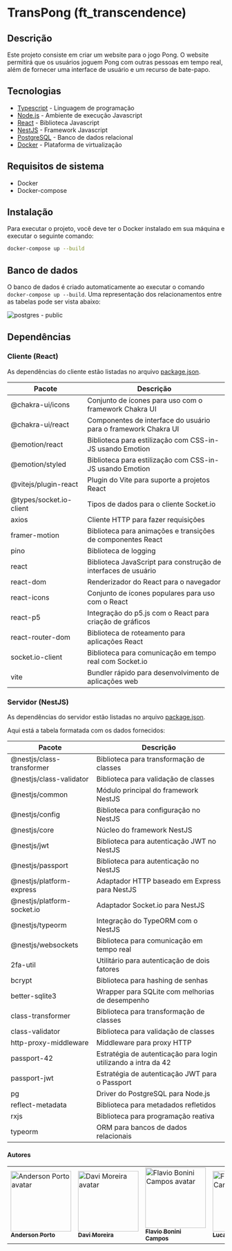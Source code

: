# TransPong (ft_transcendence)

## Descrição

Este projeto consiste em criar um website para o jogo Pong.
O website permitirá que os usuários joguem Pong com outras pessoas em tempo real, além de fornecer uma interface de usuário e um recurso de bate-papo.

## Tecnologias

* [Typescript](https://www.typescriptlang.org/) - Linguagem de programação
* [Node.js](https://nodejs.org/en/) - Ambiente de execução Javascript
* [React](https://pt-br.reactjs.org/) - Biblioteca Javascript
* [NestJS](https://nestjs.com/) - Framework Javascript
* [PostgreSQL](https://www.postgresql.org/) - Banco de dados relacional
* [Docker](https://www.docker.com/) - Plataforma de virtualização

## Requisitos de sistema

* Docker
* Docker-compose

## Instalação

Para executar o projeto, você deve ter o Docker instalado em sua máquina e executar o seguinte comando:

```bash
docker-compose up --build
```

## Banco de dados

O banco de dados é criado automaticamente ao executar o comando `docker-compose up --build`.
Uma representação dos relacionamentos entre as tabelas pode ser vista abaixo:

![postgres - public](https://github.com/transpong/ft_transcendence/assets/47704550/28bc4256-cdf5-42d6-a429-639c33511598)



## Dependências

### Cliente (React)

As dependências do cliente estão listadas no arquivo [package.json](https://github.com/transpong/Transpong/blob/master/client/package.json).

| Pacote                  | Descrição                                                      |
|-------------------------|----------------------------------------------------------------|
| @chakra-ui/icons        | Conjunto de ícones para uso com o framework Chakra UI          |
| @chakra-ui/react        | Componentes de interface do usuário para o framework Chakra UI |
| @emotion/react          | Biblioteca para estilização com CSS-in-JS usando Emotion       |
| @emotion/styled         | Biblioteca para estilização com CSS-in-JS usando Emotion       |
| @vitejs/plugin-react    | Plugin do Vite para suporte a projetos React                   |
| @types/socket.io-client | Tipos de dados para o cliente Socket.io                        |
| axios                   | Cliente HTTP para fazer requisições                            |
| framer-motion           | Biblioteca para animações e transições de componentes React    |
| pino                    | Biblioteca de logging                                          |
| react                   | Biblioteca JavaScript para construção de interfaces de usuário |
| react-dom               | Renderizador do React para o navegador                         |
| react-icons             | Conjunto de ícones populares para uso com o React              |
| react-p5                | Integração do p5.js com o React para criação de gráficos       |
| react-router-dom        | Biblioteca de roteamento para aplicações React                 |
| socket.io-client        | Biblioteca para comunicação em tempo real com Socket.io        |
| vite                    | Bundler rápido para desenvolvimento de aplicações web          |

### Servidor (NestJS)

As dependências do servidor estão listadas no arquivo [package.json](
https://github.com/transpong/Transpong/blob/master/server/package.json).

Aqui está a tabela formatada com os dados fornecidos:

| Pacote                     | Descrição                                                      |
|----------------------------|----------------------------------------------------------------|
| @nestjs/class-transformer  | Biblioteca para transformação de classes                       |
| @nestjs/class-validator    | Biblioteca para validação de classes                           |
| @nestjs/common             | Módulo principal do framework NestJS                           |
| @nestjs/config             | Biblioteca para configuração no NestJS                         |
| @nestjs/core               | Núcleo do framework NestJS                                     |
| @nestjs/jwt                | Biblioteca para autenticação JWT no NestJS                     |
| @nestjs/passport           | Biblioteca para autenticação no NestJS                         |
| @nestjs/platform-express   | Adaptador HTTP baseado em Express para NestJS                  |
| @nestjs/platform-socket.io | Adaptador Socket.io para NestJS                                |
| @nestjs/typeorm            | Integração do TypeORM com o NestJS                             |
| @nestjs/websockets         | Biblioteca para comunicação em tempo real                      |
| 2fa-util                   | Utilitário para autenticação de dois fatores                   |
| bcrypt                     | Biblioteca para hashing de senhas                              |
| better-sqlite3             | Wrapper para SQLite com melhorias de desempenho                |
| class-transformer          | Biblioteca para transformação de classes                       |
| class-validator            | Biblioteca para validação de classes                           |
| http-proxy-middleware      | Middleware para proxy HTTP                                     |
| passport-42                | Estratégia de autenticação para login utilizando a intra da 42 |
| passport-jwt               | Estratégia de autenticação JWT para o Passport                 |
| pg                         | Driver do PostgreSQL para Node.js                              |
| reflect-metadata           | Biblioteca para metadados refletidos                           |
| rxjs                       | Biblioteca para programação reativa                            |
| typeorm                    | ORM para bancos de dados relacionais                           |




#### Autores

<p align="center">
<table>
  <tr>
    <td>
      <a href="https://github.com/andersonhsporto">
        <img src="https://avatars.githubusercontent.com/u/47704550?v=4" width="140px" alt="Anderson Porto avatar"/><br>
        <sub><b>Anderson Porto</b></sub>
      </a>
    </td>
    <td>
      <a href="https://github.com/DaviPrograme">
        <img src="https://avatars.githubusercontent.com/u/56012877?v=4" width="140px" alt="Davi Moreira avatar"/><br>
        <sub><b>Davi Moreira</b></sub>
      </a>
    </td>
    <td>
      <a href="https://github.com/GitFlaviobc">
        <img src="https://avatars.githubusercontent.com/u/46327033?v=4" width="140px" alt="Flavio Bonini Campos  avatar"/><br>
        <sub><b>Flavio Bonini Campos</b></sub>
      </a>
    </td>
    <td>
      <a href="https://github.com/Luryy">
        <img src="https://avatars.githubusercontent.com/u/59494158?v=4" width="140px" alt="Flavio Bonini Campos  avatar"/><br>
        <sub><b>Lucas Yuri</b></sub>
      </a>
    </td>
  </tr>
</table>
